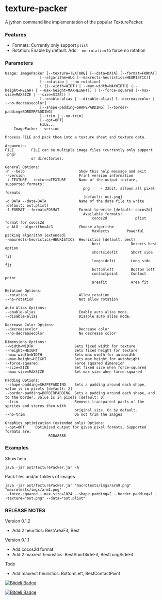 texture-packer
==============

A jython command line implementation of the popular TexturePacker.

### Features
  * Formats: Currently only support `plist`
  * Rotation: Enable by default. Add `--no-rotation` to force no rotation

### Parameters

    Usage: ImagePacker [--texture=TEXTURE] [--data=DATA] [--format=FORMAT]
                    [--algorithm=ALG [--maxrects-heuristics=HEURISTIC]]
                    [--rotation | --no-rotation]
                    ( ((--width=WIDTH | --max-width=MAXWIDTH) (--height=HEIGHT | --max-height=MAXHEIGHT)) | (--force-squared (--max-size=MAXSIZE | --size=SIZE)) )
                    [--enable-alias | --disable-alias] [--decreasecolor | --no-decreasecolor]
                    [--shape-padding=SHAPEPADDING] [--border-padding=BORDERPADDING]
                    [--trim | --no-trim]
                    [--opt=OPT]
                    FILE...
        ImagePacker --version

    Process FILE and pack them into a texture sheet and texture data.

    Arguments:
    FILE        FILE can be multiple image files (currently only support .png)
                or directories.

    General Options:
    -h --help                         Show this help message and exit
    --version                         Print version information
    -t TEXTURE --texture=TEXTURE      Name of the output texture, supported formats:
                                        png     - 32bit, allows all pixel formats
                                        [default: out.png]
    -d DATA --data=DATA               Name of the data file to write [default: out.plist]
    -f FORMAT --format=FORMAT         Format to write [default: cocos2d]
                                        Available formats:
                                            cocos2d             plist format for cocos2d
    -a ALG --algorithm=ALG            Choose algorithm
                                            MaxRects        Powerful packing algorithm (extended)
    --maxrects-heuristics=HEURISTICS  Heuristics [default: best]
                                            best              Detects best option
                                            shortsidefit      Short side fit
                                            longsidefit       Long side fit
                                            bottomleft        Bottom left
                                            contactpoint      Contact point
                                            areafit           Area fit

    Rotation Options:
    --rotation                        Allow rotation
    --no-rotation                     Not allow rotation

    Auto Alias Options:
    --enable-alias                    Enable auto alias mode.
    --disable-alias                   Disable auto alias mode.

    Decrease Color Options:
    --decreasecolor                   Decrease color
    --no-decreasecolor                No decrease color

    Dimensions Options:
    --width=WIDTH                   Sets fixed width for texture
    --height=HEIGHT                 Sets fixed height for texture
    --max-width=WIDTH               Sets max width for autowidth
    --max-height=HEIGHT             Sets max height for autoheight
    --force-squared                 Force squared dimension
    --size=SIZE                     Set fixed size when force-squared
    --max-size=MAXSIZE              Set max size when force-squared

    Padding Options:
    --shape-padding=SHAPEPADDING    Sets a padding around each shape, value is in pixels [default: 2]
    --border-padding=BORDERPADDING  Sets a padding around each shape, and to the border, value is in pixels [default: 0]
    --trim                          Removes transparent parts of the sprites and stores them with
                                    original size. On by default.
    --no-trim                       Do not trim the images

    Graphics optimization (extended only) Options:
    --opt=OPT     Optimized output for given pixel formats. Supported formats are:
                        RGBA8888

### Examples
Show help

    java -jar out/TexturePacker.jar -h

Pack files and/or folders of images

    java -jar out/TexturePacker.jar "macrotests/imgs/arm0.png" "macrotests/imgs/arm1.png"
    --force-squared --max-size=1024 --shape-padding=2 --border-padding=1 --texture="out.png" --data="out.plist"


### RELEASE NOTES

Version 0.1.2
  * Add 2 heuritics: BestAreaFit, Best

Version 0.1.1
  * Add cocos2d format
  * Add 2 maxrect heuristics: BestShortSideFit, BestLongSideFit

Todo
  * Add maxrect heuristics: BottomLeft, BestContactPoint

[![Bitdeli Badge](https://d2weczhvl823v0.cloudfront.net/nicinabox/petrie/trend.png)](https://bitdeli.com/free "Bitdeli Badge")


[![Bitdeli Badge](https://d2weczhvl823v0.cloudfront.net/minhhh/texture-packer/trend.png)](https://bitdeli.com/free "Bitdeli Badge")


